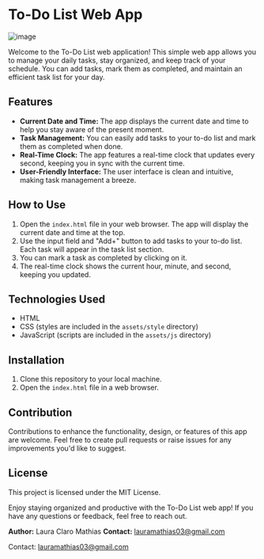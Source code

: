 # To-Do List Web App

![image](https://github.com/CEPIZIN/TO-DO-LIST-APP/assets/116749645/65b66001-8093-43bd-aa7c-8b268f1c1a47)


Welcome to the To-Do List web application! This simple web app allows you to manage your daily tasks, stay organized, and keep track of your schedule. You can add tasks, mark them as completed, and maintain an efficient task list for your day.

## Features

- **Current Date and Time:** The app displays the current date and time to help you stay aware of the present moment.
- **Task Management:** You can easily add tasks to your to-do list and mark them as completed when done.
- **Real-Time Clock:** The app features a real-time clock that updates every second, keeping you in sync with the current time.
- **User-Friendly Interface:** The user interface is clean and intuitive, making task management a breeze.

## How to Use

1. Open the `index.html` file in your web browser. The app will display the current date and time at the top.
2. Use the input field and "Add+" button to add tasks to your to-do list. Each task will appear in the task list section.
3. You can mark a task as completed by clicking on it.
4. The real-time clock shows the current hour, minute, and second, keeping you updated.

## Technologies Used

- HTML
- CSS (styles are included in the `assets/style` directory)
- JavaScript (scripts are included in the `assets/js` directory)

## Installation

1. Clone this repository to your local machine.
2. Open the `index.html` file in a web browser.

## Contribution

Contributions to enhance the functionality, design, or features of this app are welcome. Feel free to create pull requests or raise issues for any improvements you'd like to suggest.

## License

This project is licensed under the MIT License.

Enjoy staying organized and productive with the To-Do List web app! If you have any questions or feedback, feel free to reach out.

**Author:** Laura Claro Mathias
**Contact:** lauramathias03@gmail.com

Contact: lauramathias03@gmail.com






